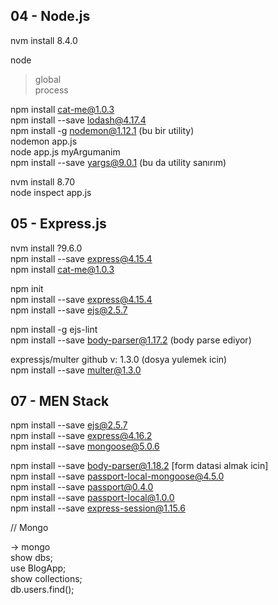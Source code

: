 ## 04 - Node.js

nvm install 8.4.0  

node  
>global  
>process  

npm install cat-me@1.0.3  
npm install --save lodash@4.17.4  
npm install -g nodemon@1.12.1      (bu bir utility)  
	nodemon app.js  
node app.js myArgumanim  
npm install --save yargs@9.0.1   (bu da utility sanırım)  

nvm install 8.70  
node inspect app.js  


## 05 - Express.js

nvm install ?9.6.0  
npm install --save express@4.15.4  
npm install cat-me@1.0.3  

npm init  
npm install --save express@4.15.4  
npm install --save ejs@2.5.7  

npm install -g ejs-lint  
npm install --save body-parser@1.17.2   (body parse ediyor)  

expressjs/multer github v: 1.3.0 (dosya yulemek icin)  
npm install --save multer@1.3.0  

## 07 - MEN Stack

npm install --save ejs@2.5.7  
npm install --save express@4.16.2  
npm install --save mongoose@5.0.6  

npm install --save body-parser@1.18.2     [form datasi almak icin]  
npm install --save passport-local-mongoose@4.5.0  
npm install --save passport@0.4.0  
npm install --save passport-local@1.0.0  
npm install --save express-session@1.15.6  

<script src="https://cdn.ckeditor.com/4.8.0/standard/ckeditor.js"></script>  

// Mongo  

-> mongo  
show dbs;  
use BlogApp;  
show collections;  
db.users.find();  

